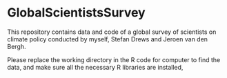 # GlobalScientistsSurvey
This repository contains data and code of a global survey of scientists on climate policy conducted by myself, Stefan Drews and Jeroen van den Bergh.

Please replace the working directory in the R code for computer to find the data, and make sure all the necessary R libraries are installed, 
